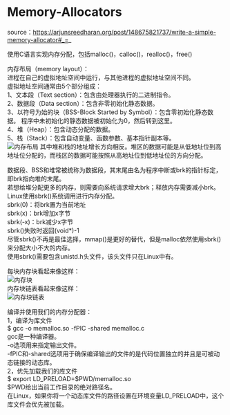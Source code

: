 # Memory-Allocators

source：https://arjunsreedharan.org/post/148675821737/write-a-simple-memory-allocator#_=_

使用C语言实现内存分配，包括malloc()，calloc()，realloc()，free()

内存布局（memory layout）：  
进程在自己的虚拟地址空间中运行，与其他进程的虚拟地址空间不同。  
虚拟地址空间通常由5个部分组成：  
1、文本段（Text section）：包含由处理器执行的二进制指令。  
2、数据段（Data section）：包含非零初始化静态数据。  
3、以符号为始的块（BSS-Block Started by Symbol）：包含零初始化静态数据。 程序中未初始化的静态数据被初始化为0，然后转到这里。  
4、堆（Heap）：包含动态分配的数据。  
5、栈（Stack）：包含自动变量、函数参数、基本指针副本等。  
![内存布局](http)
其中堆和栈的地址增长方向相反。堆区的数据可能是从低地址位到高地址位分配的，而栈区的数据可能按照从高地址位到低地址位的方向分配。

数据段、BSS和堆常被统称为数据段，其末尾由名为程序中断或brk的指针标定，即brk指向堆的末尾。  
若想给堆分配更多的内存，则需要向系统请求增大brk；释放内存需要减小brk。  
Linux使用sbrk()系统调用进行内存分配。  
sbrk(0)：将brk置为当前地址  
sbrk(x)：brk增加x字节  
sbrk(-x)：brk减少x字节  
sbrk()失败时返回(void*)-1  
尽管sbrk()不再是最佳选择，mmap()是更好的替代，但是malloc依然使用sbrk()来分配大小不大的内存。  
使用sbrk()需要包含unistd.h头文件，该头文件只在Linux中有。  

每块内存块看起来像这样：  
![内存块](http)  
内存块链表看起来像这样：  
![内存块链表](http)  

编译并使用我们的内存分配器：  
	1，编译为库文件  
		$ gcc -o memalloc.so -fPIC -shared memalloc.c  
		gcc是一种编译器。  
		-o选项用来指定输出文件。  
		-fPIC和-shared选项用于确保编译输出的文件的是代码位置独立的并且是可被动态链接的动态库。  
	2，优先加载我们的库文件  
		$ export LD_PRELOAD=$PWD/memalloc.so  
		$PWD给出当前工作目录的绝对路径名。  
在Linux，如果你将一个动态库文件的路径设置在环境变量LD_PRELOAD中，这个库文件会优先被加载。  
